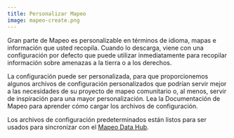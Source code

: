 ```yaml
---
title: Personalizar Mapeo
image: mapeo-create.png
---
```


Gran parte de Mapeo es personalizable en términos de idioma, mapas e información que usted recopila. Cuando lo descarga, viene con una configuración por defecto que puede utilizar inmediatamente para recopilar información sobre amenazas a la tierra o a los derechos.

La configuración puede ser personalizada, para que proporcionemos algunos archivos de configuración personalizados que podrían servir mejor a las necesidades de su proyecto de mapeo comunitario o, al menos, servir de inspiración para una mayor personalización. Lea la <app-button :inline="true" :color="true" localurl=":8086/all/docs.mapeo.app">Documentación de Mapeo</app-button> para aprender cómo cargar los archivos de configuración.

Los archivos de configuración predeterminados están listos para ser usados para sincronizar con el [Mapeo Data Hub](/mapping-and-monitoring#mapeo-data-hub).

<app-button :color="true" localurl=":8087" download="/mapeo/mapeo-workshop-dweb-v1.0.0.mapeosettings" text="Download config"></app-button>

<app-button localurl=":8086/all/https://docs.mapeo.app/complete-reference-guide/mapeo-mobile-installation-setup/importing-configurations" text="Read documentation"></app-button>
